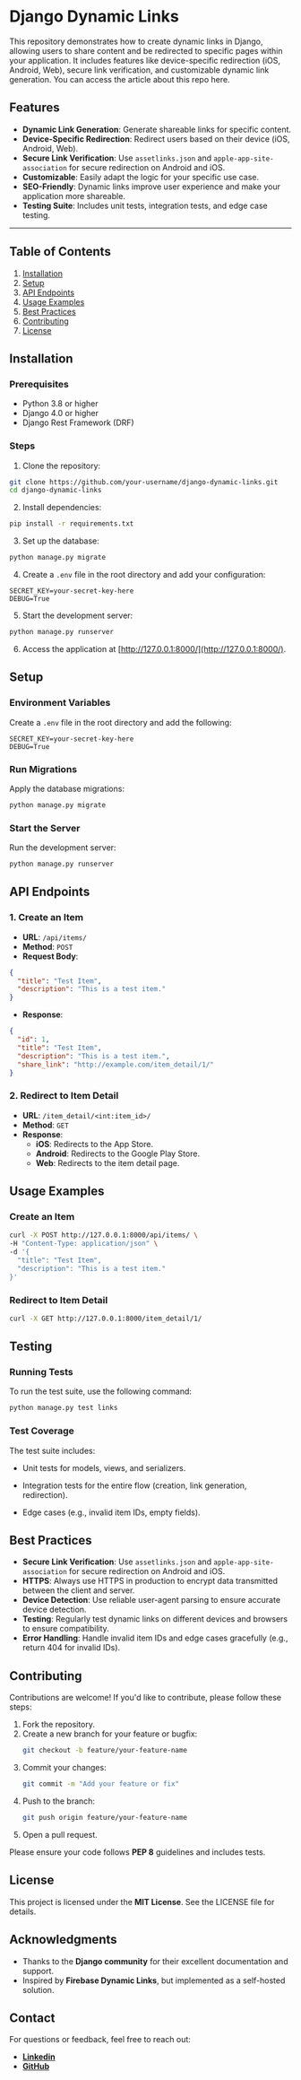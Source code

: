 # Django Dynamic Links

This repository demonstrates how to create dynamic links in Django, allowing users to share content and be redirected to specific pages within your application. It includes features like device-specific redirection (iOS, Android, Web), secure link verification, and customizable dynamic link generation. You can access the article about this repo here.

## Features
- **Dynamic Link Generation**: Generate shareable links for specific content.
- **Device-Specific Redirection**: Redirect users based on their device (iOS, Android, Web).
- **Secure Link Verification**: Use `assetlinks.json` and `apple-app-site-association` for secure redirection on Android and iOS.
- **Customizable**: Easily adapt the logic for your specific use case.
- **SEO-Friendly**: Dynamic links improve user experience and make your application more shareable.
- **Testing Suite**: Includes unit tests, integration tests, and edge case testing.

---

## Table of Contents
1. [Installation](#installation)
2. [Setup](#setup)
3. [API Endpoints](#api-endpoints)
4. [Usage Examples](#usage-examples)
5. [Best Practices](#best-practices)
6. [Contributing](#contributing)
7. [License](#license)

## Installation

### Prerequisites
- Python 3.8 or higher
- Django 4.0 or higher
- Django Rest Framework (DRF)

### Steps

1. Clone the repository:
```bash
git clone https://github.com/your-username/django-dynamic-links.git
cd django-dynamic-links
```

2. Install dependencies:
```bash
pip install -r requirements.txt
```

3. Set up the database:
```bash
python manage.py migrate
```

4. Create a `.env` file in the root directory and add your configuration:
```plaintext
SECRET_KEY=your-secret-key-here
DEBUG=True
```

5. Start the development server:
```bash
python manage.py runserver
```

6. Access the application at [http://127.0.0.1:8000/](http://127.0.0.1:8000/).

## Setup

### Environment Variables
Create a `.env` file in the root directory and add the following:
```plaintext
SECRET_KEY=your-secret-key-here
DEBUG=True
```

### Run Migrations
Apply the database migrations:
```bash
python manage.py migrate
```

### Start the Server
Run the development server:
```bash
python manage.py runserver
```

## API Endpoints

### 1. Create an Item
- **URL**: `/api/items/`
- **Method**: `POST`
- **Request Body**:
```json
{
  "title": "Test Item",
  "description": "This is a test item."
}
```
- **Response**:
```json
{
  "id": 1,
  "title": "Test Item",
  "description": "This is a test item.",
  "share_link": "http://example.com/item_detail/1/"
}
```

### 2. Redirect to Item Detail
- **URL**: `/item_detail/<int:item_id>/`
- **Method**: `GET`
- **Response**:
  - **iOS**: Redirects to the App Store.
  - **Android**: Redirects to the Google Play Store.
  - **Web**: Redirects to the item detail page.

## Usage Examples

### Create an Item
```bash
curl -X POST http://127.0.0.1:8000/api/items/ \
-H "Content-Type: application/json" \
-d '{
  "title": "Test Item",
  "description": "This is a test item."
}'
```

### Redirect to Item Detail
```bash
curl -X GET http://127.0.0.1:8000/item_detail/1/
```


## Testing

### Running Tests
To run the test suite, use the following command:

```bash
python manage.py test links
```

### Test Coverage

The test suite includes:

- Unit tests for models, views, and serializers.

- Integration tests for the entire flow (creation, link generation, redirection).

- Edge cases (e.g., invalid item IDs, empty fields).


## Best Practices
- **Secure Link Verification**: Use `assetlinks.json` and `apple-app-site-association` for secure redirection on Android and iOS.
- **HTTPS**: Always use HTTPS in production to encrypt data transmitted between the client and server.
- **Device Detection**: Use reliable user-agent parsing to ensure accurate device detection.
- **Testing**: Regularly test dynamic links on different devices and browsers to ensure compatibility.
- **Error Handling**: Handle invalid item IDs and edge cases gracefully (e.g., return 404 for invalid IDs).

## Contributing

Contributions are welcome! If you'd like to contribute, please follow these steps:

1. Fork the repository.
2. Create a new branch for your feature or bugfix:
   ```bash
   git checkout -b feature/your-feature-name
   ```
3. Commit your changes:
   ```bash
   git commit -m "Add your feature or fix"
   ```
4. Push to the branch:
   ```bash
   git push origin feature/your-feature-name
   ```
5. Open a pull request.

Please ensure your code follows **PEP 8** guidelines and includes tests.

## License
This project is licensed under the **MIT License**. See the LICENSE file for details.

## Acknowledgments
- Thanks to the **Django community** for their excellent documentation and support.
- Inspired by **Firebase Dynamic Links**, but implemented as a self-hosted solution.

## Contact
For questions or feedback, feel free to reach out:

- [**Linkedin**](https://www.linkedin.com/in/onur-macit-b42a19223/)
- [**GitHub**](https://github.com/onurmacit)
